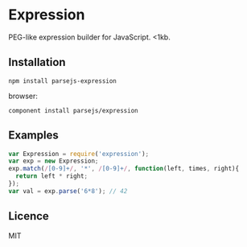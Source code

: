 # Expression

PEG-like expression builder for JavaScript. <1kb.

## Installation

```
npm install parsejs-expression
```

browser:

```
component install parsejs/expression
```

## Examples

```js
var Expression = require('expression');
var exp = new Expression;
exp.match(/[0-9]+/, '*', /[0-9]+/, function(left, times, right){
  return left * right;
});
var val = exp.parse('6*8'); // 42
```

## Licence

MIT